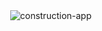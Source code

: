 <img src="https://planradar.com/wp-content/uploads/2018/03/construction-app-for-iphone.jpg" alt="construction-app" title="Abechennon-Free" align="right" height="">

